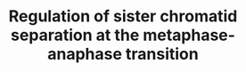 ---
annotations:
- id: PW:0000086
  parent: regulatory pathway
  type: Pathway Ontology
  value: cell cycle pathway, mitotic
authors:
- Khanspers
citedin:
- link: PMC8751594
- link: PMC7470419
description: In prometaphase, highly condensed chromosomes establish bipolar attachments
  to the mitotic spindle. Unattached or mal-orientated chromosomes generate a signal
  to delay the onset of anaphase until all pairs of sister chromatids are properly
  aligned on the metaphase plate. This signal is transduced by a relay of spindle-checkpoint
  proteins, including MAD1, MAD2, BUB1, BUBR1, BUB3 and centrosome protein E (CENPE),
  which inhibits cell division cycle 20 (CDC20)-mediated activation of an E3 ubiquitin
  ligase, the anaphase promoting complex/cyclosome (APC/C). Following attachment and
  alignment of all the chromosomes at metaphase, the checkpoint signal is silenced
  and APC/C initiates the ubiquitin-dependent degradation of securin and activation
  of separase. Separase in turn cleaves a multiprotein complex termed cohesin, which
  creates physical links between sister chromatids to initiate anaphase. This process
  may be of interest in colorectal cancer, specifically in terms of the chromosome
  instability phenotype, which could result from defects in pathways that ensure accurate
  chromosome segregation.   Adapted from Pino et al.  Proteins on this pathway have
  targeted assays available via the [https://assays.cancer.gov/available_assays?wp_id=WP4240
  CPTAC Assay Portal]
last-edited: 2019-09-04
organisms:
- Homo sapiens
redirect_from:
- /index.php/Pathway:WP4240
- /instance/WP4240
- /instance/WP4240_rr106495
revision: r106495
schema-jsonld:
- '@context': https://schema.org/
  '@id': https://wikipathways.github.io/pathways/WP4240.html
  '@type': Dataset
  creator:
    '@type': Organization
    name: WikiPathways
  description: In prometaphase, highly condensed chromosomes establish bipolar attachments
    to the mitotic spindle. Unattached or mal-orientated chromosomes generate a signal
    to delay the onset of anaphase until all pairs of sister chromatids are properly
    aligned on the metaphase plate. This signal is transduced by a relay of spindle-checkpoint
    proteins, including MAD1, MAD2, BUB1, BUBR1, BUB3 and centrosome protein E (CENPE),
    which inhibits cell division cycle 20 (CDC20)-mediated activation of an E3 ubiquitin
    ligase, the anaphase promoting complex/cyclosome (APC/C). Following attachment
    and alignment of all the chromosomes at metaphase, the checkpoint signal is silenced
    and APC/C initiates the ubiquitin-dependent degradation of securin and activation
    of separase. Separase in turn cleaves a multiprotein complex termed cohesin, which
    creates physical links between sister chromatids to initiate anaphase. This process
    may be of interest in colorectal cancer, specifically in terms of the chromosome
    instability phenotype, which could result from defects in pathways that ensure
    accurate chromosome segregation.   Adapted from Pino et al.  Proteins on this
    pathway have targeted assays available via the [https://assays.cancer.gov/available_assays?wp_id=WP4240
    CPTAC Assay Portal]
  keywords:
  - ANAPC11
  - ANAPC2
  - BUB1
  - BUB1B
  - BUB3
  - CDC20
  - CENPE
  - ESPL1
  - MAD1L1
  - MAD2L1
  - PTTG1
  - RAD21
  - SMC1A
  - SMC3
  - STAG1
  license: CC0
  name: Regulation of sister chromatid separation at the metaphase-anaphase transition
seo: CreativeWork
title: Regulation of sister chromatid separation at the metaphase-anaphase transition
wpid: WP4240
---
